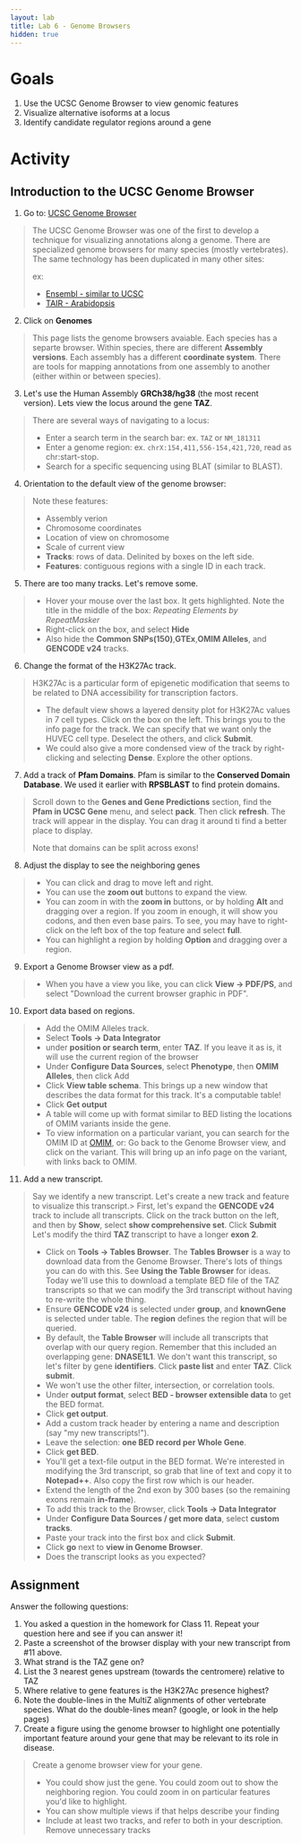 ```yaml
---
layout: lab
title: Lab 6 - Genome Browsers
hidden: true
---
```


# Goals

1. Use the UCSC Genome Browser to view genomic features
2. Visualize alternative isoforms at a locus
3. Identify candidate regulator regions around a gene
	

# Activity

## Introduction to the UCSC Genome Browser

1. Go to: [UCSC Genome Browser](http://genome.ucsc.edu/)
> The UCSC Genome Browser was one of the first to develop a technique for visualizing annotations along a genome. There are specialized genome browsers for many species (mostly vertebrates). The same technology has been duplicated in many other sites:
>  
> ex:
> 
> - [Ensembl - similar to UCSC](http://www.ensembl.org/Homo_sapiens/Gene/Summary?db=core;g=ENSG00000139618;r=13:32315474-32400266)
> - [TAIR - Arabidopsis](https://gbrowse.arabidopsis.org/cgi-bin/gb2/gbrowse/arabidopsis/?name=Chr1%3A1509103..1510341)

2. Click on **Genomes**
> This page lists the genome browsers avaiable. Each species has a separte browser. Within species, there are different **Assembly versions**. Each assembly has a different **coordinate system**. There are tools for mapping annotations from one assembly to another (either within or between species).

3. Let's use the Human Assembly **GRCh38/hg38** (the most recent version). Lets view the locus around the gene **TAZ**.
> There are several ways of navigating to a locus:
> 
> - Enter a search term in the search bar: ex. `TAZ` or `NM_181311`
> - Enter a genome region: ex. `chrX:154,411,556-154,421,720`, read as chr:start-stop.
> - Search for a specific sequencing using BLAT (similar to BLAST).

4. Orientation to the default view of the genome browser:
> Note these features:
> 
> - Assembly verion
> - Chromosome coordinates
> - Location of view on chromosome
> - Scale of current view
> - **Tracks**: rows of data. Delinited by boxes on the left side.
> - **Features**: contiguous regions with a single ID in each track.

5. There are too many tracks. Let's remove some.
> - Hover your mouse over the last box. It gets highlighted. Note the title in the middle of the box: *Repeating Elements by RepeatMasker*
> - Right-click on the box, and select **Hide**
> - Also hide the **Common SNPs(150)**,**GTEx**,**OMIM Alleles**, and **GENCODE v24** tracks. 

6. Change the format of the H3K27Ac track.
> H3K27Ac is a particular form of epigenetic modification that seems to be related to DNA accessibility for transcription factors.
> 
> - The default view shows a layered density plot for H3K27Ac values in 7 cell types. Click on the box on the left. This brings you to the info page for the track. We can specify that we want only the HUVEC cell type. Deselect the others, and click **Submit**.
> - We could also give a more condensed view of the track by right-clicking and selecting **Dense**. Explore the other options.

7. Add a track of **Pfam Domains**. Pfam is similar to the **Conserved Domain Database**. We used it earlier with **RPSBLAST** to find protein domains.
> Scroll down to the **Genes and Gene Predictions** section, find the **Pfam in UCSC Gene** menu, and select **pack**. Then click **refresh**. The track will appear in the display. You can drag it around ti find a better place to display.
> 
> Note that domains can be split across exons!

8. Adjust the display to see the neighboring genes
> - You can click and drag to move left and right.
> - You can use the **zoom out** buttons to expand the view. 
> - You can zoom in with the **zoom in** buttons, or by holding **Alt** and dragging over a region. If you zoom in enough, it will show you codons, and then even base pairs. To see, you may have to right-click on the left box of the top feature and select **full**.
> - You can highlight a region by holding **Option** and dragging over a region.

9. Export a Genome Browser view as a pdf.
> - When you have a view you like, you can click **View -> PDF/PS**, and select "Download the current browser graphic in PDF".

10. Export data based on regions.
> - Add the OMIM Alleles track. 
> - Select **Tools -> Data Integrator**
> - under **position or search term**, enter **TAZ**. If you leave it as is, it will use the current region of the browser
> - Under **Configure Data Sources**, select **Phenotype**, then **OMIM Alleles**, then click Add
> - Click **View table schema**. This brings up a new window that describes the data format for this track. It's a computable table!
> - Click **Get output**
> - A table will come up with format similar to BED listing the locations of OMIM variants inside the gene.
> - To view information on a particular variant, you can search for the OMIM ID at [OMIM](https://www.omim.org), or: Go back to the Genome Browser view, and click on the variant. This will bring up an info page on the variant, with links back to OMIM.

11. Add a new transcript.
> Say we identify a new transcript. Let's create a new track and feature to visualize this transcript.> 
> First, let's expand the **GENCODE v24** track to include all transcripts. Click on the track button on the left, and then by **Show**, select **show comprehensive set**. Click **Submit**
> Let's modify the third **TAZ** transcript to have a longer **exon 2**.
> 
> - Click on **Tools -> Tables Browser**. The **Tables Browser** is a way to download data from the Genome Browser. There's lots of things you can do with this. See **Using the Table Browser** for ideas. Today we'll use this to download a template BED file of the TAZ transcripts so that we can modify the 3rd transcript without having to re-write the whole thing.
> - Ensure **GENCODE v24** is selected under **group**, and **knownGene** is selected under table. The **region** defines the region that will be queried. 
> - By default, the **Table Browser** will include all transcripts that overlap with our query region. Remember that this included an overlapping gene: **DNASE1L1**. We don't want this transcript, so let's filter by gene **identifiers**. Click **paste list** and enter **TAZ**. Click **submit**.
> - We won't use the other filter, intersection, or correlation tools.
> - Under **output format**, select **BED - browser extensible data** to get the BED format.
> - Click **get output**. 
> - Add a custom track header by entering a name and description (say "my new transcripts!").
> - Leave the selection: **one BED record per Whole Gene**.
> - Click **get BED**.
> - You'll get a text-file output in the BED format. We're interested in modifying the 3rd transcript, so grab that line of text and copy it to **Notepad++**. Also copy the first row which is our header.
> - Extend the length of the 2nd exon by 300 bases (so the remaining exons remain **in-frame**).
> - To add this track to the Browser, click **Tools -> Data Integrator**
> - Under **Configure Data Sources / get more data**, select **custom tracks**.
> - Paste your track into the first box and click **Submit**.
> - Click **go** next to **view in Genome Browser**.
> - Does the transcript looks as you expected?

## Assignment

Answer the following questions:

1. You asked a question in the homework for Class 11. Repeat your question here and see if you can answer it!
1. Paste a screenshot of the browser display with your new transcript from #11 above.
1. What strand is the TAZ gene on?
2. List the 3 nearest genes upstream (towards the centromere) relative to TAZ
3. Where relative to gene features is the H3K27Ac presence highest?
4. Note the double-lines in the MultiZ alignments of other vertebrate species. What do the double-lines mean? (google, or look in the help pages)
5. Create a figure using the genome browser to highlight one potentially important feature around your gene that may be relevant to its role in disease.

> Create a genome browser view for your gene. 
> 
> - You could show just the gene. You could zoom out to show the neighboring region. You could zoom in on particular features you'd like to highlight. 
> - You can show multiple views if that helps describe your finding
> - Include at least two tracks, and refer to both in your description. Remove unnecessary tracks
